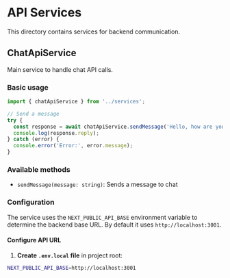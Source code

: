 # API Services

This directory contains services for backend communication.

## ChatApiService

Main service to handle chat API calls.

### Basic usage

```typescript
import { chatApiService } from '../services';

// Send a message
try {
  const response = await chatApiService.sendMessage('Hello, how are you?');
  console.log(response.reply);
} catch (error) {
  console.error('Error:', error.message);
}
```

### Available methods

- `sendMessage(message: string)`: Sends a message to chat

### Configuration

The service uses the `NEXT_PUBLIC_API_BASE` environment variable to determine the backend base URL. By default it uses `http://localhost:3001`.

#### Configure API URL

1. **Create `.env.local` file** in project root:
```bash
NEXT_PUBLIC_API_BASE=http://localhost:3001
```

